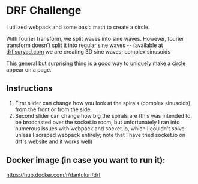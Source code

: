 # DRF Challenge

I utilized webpack and some basic math to create a circle.

With fourier transform, we split waves into sine waves. However, fourier transform doesn't split it into regular sine waves -- (available at [drf.suryad.com](https://drf.suryad.com) we are creating 3D sine waves; complex sinusoids

This [general but surprising thing](http://www.paulgraham.com/sun.html) is a good way to uniquely make a circle appear on a page.


## Instructions
1. First slider can change how you look at the spirals (complex sinusoids), from the front or from the side
2. Second slider can change how big the spirals are (this was intended to be brodcasted over the socket.io room, but unfortunately I ran into numerous issues with webpack and socket.io, which I couldn't solve unless I scraped webpack entirely; note that I have tried socket.io on drf's website and it works well)


## Docker image (in case you want to run it):

https://hub.docker.com/r/dantuluri/drf


